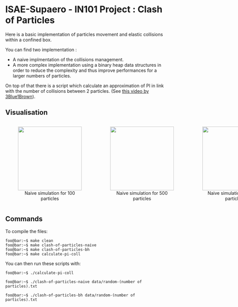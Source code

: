 # ISAE-Supaero - IN101 Project : Clash of Particles

Here is a basic implementation of particles movement and elastic collisions within a confined box.

You can find two implementation :
* A naive implmentation of the collisions management.
* A more complex implementation using a binary heap data structures in order to reduce the complexity and thus improve performances for a larger numbers of particles.

On top of that there is a script which calculate an approximation of PI in link with the number of collisions between 2 particles. (See [this video by 3Blue1Brown](https://www.youtube.com/watch?v=HEfHFsfGXjs)).

## Visualisation 

<div align="center" style="display: flex; gap: 10px;">

  <figure style="display: inline-block; text-align: center;">
    <img src="img/naive-100" width="200"/>
    <figcaption>Naive simulation for 100 particles</figcaption>
  </figure>

  <figure style="display: inline-block; text-align: center;">
    <img src="img/naive-500" width="200"/>
    <figcaption>Naive simulation for 500 particles</figcaption>
  </figure>

  <figure style="display: inline-block; text-align: center;">
    <img src="img/naive-1000" width="200"/>
    <figcaption>Naive simulation for 1000 particles</figcaption>
  </figure>

</div>



## Commands

To compile the files:
```console
foo@bar:~$ make clean
foo@bar:~$ make clash-of-particles-naive
foo@bar:~$ make clash-of-particles-bh
foo@bar:~$ make calculate-pi-coll
```

You can then run these scripts with:
```console
foo@bar:~$ ./calculate-pi-coll
```

```console
foo@bar:~$ ./clash-of-particles-naive data/random-(number of particles).txt
```

```console
foo@bar:~$ ./clash-of-particles-bh data/random-(number of particles).txt
```
